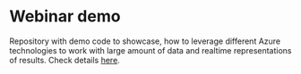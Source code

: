 # Webinar demo
Repository with demo code to showcase, how to leverage different Azure technologies to work with large amount of data and realtime representations of results. Check details [here](https://github.com/bovrhovn/webinar-lambda/tree/master).

